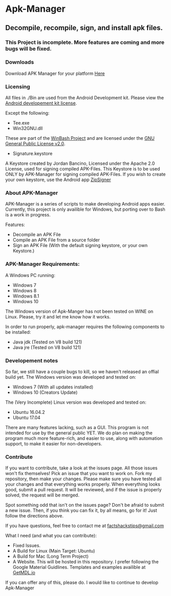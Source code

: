 # Apk-Manager
## Decompile, recompile, sign, and install apk files.

### This Project is incomplete. More features are coming and more bugs will be fixed.

### Downloads
Download APK Manager for your platform [Here](https://github.com/jordanbancino/apk-manager/tree/master/Downloads)

### Licensing
All files in ./Bin are used from the Android Development kit. Please view the [Android developement kit license](https://raw.githubusercontent.com/jordanbancino/apk-manager/master/AndroidSDKLicense.txt).

Except the following:
- Tee.exe
- Win32GNU.dll

These are part of the [WinBash Project](https://sourceforge.net/projects/win-bash/) and are licensed under the [GNU General Public License v2.0](https://www.gnu.org/licenses/old-licenses/gpl-2.0.en.html).

- Signature.keystore

A Keystore created by Jordan Bancino, Licensed under the Apache 2.0 License, used for signing compiled APK-Files. This Keystore is to be used ONLY by APK-Manager for signing compiled APK-Files. If you wish to create your own keystore, use the Android app [ZipSigner](https://play.google.com/store/apps/details?id=kellinwood.zipsigner2)


### About APK-Manager
APK-Manager is a series of scripts to make developing Android apps easier. Currently, this project is only availible for Windows, but porting over to Bash is a work in progress.

Features:
- Decompile an APK File
- Compile an APK File from a source folder
- Sign an APK File (With the default signing keystore, or your own Keystore.)


### APK-Manager Requirements:
A Windows PC running:
- Windows 7
- Windows 8
- Windows 8.1
- Windows 10

The Windows version of Apk-Manger has not been tested on WINE on Linux. Please, try it and let me know how it works.

In order to run properly, apk-manager requires the following components to be installed:
- Java jdk (Tested on V8 build 121)
- Java jre (Tested on V8 build 121)

### Developement notes
So far, we still have a couple bugs to kill, so we haven't released an offial build yet. 
The Windows version was developed and tested on:
- Windows 7 (With all updates installed)
- Windows 10 (Creators Update)

The (Very Incomplete) Linux version was developed and tested on:
- Ubuntu 16.04.2
- Ubuntu 17.04


There are many features lacking, such as a GUI. This program is not intended for use by the general public YET. We do plan on making the program much more feature-rich, and easier to use, along with automation support, to make it easier for non-developers. 

### Contribute
If you want to contribute, take a look at the issues page. All those issues won't fix themselves! Pick an issue that you want to work on. Fork my repository, then make your changes. Please make sure you have tested all your changes and that everything works properly. When everything looks good, submit a pull request. It will be reviewed, and if the issue is properly solved, the request will be merged.

Spot something odd that isn't on the issues page? Don't be afraid to submit a new issue. Then, if you think you can fix it, by all means, go for it! Just follow the directions above.

If you have questions, feel free to contact me at factshackstips@gmail.com

What I need (and what you can contribute):
- Fixed Issues.
- A Build for Linux (Main Target: Ubuntu)
- A Build for Mac (Long Term Project)
- A Website. This will be hosted in this repository. I prefer following the Google Material Guidlines. Templates and examples availible at [GetMDL.io](https://getmdl.io)

If you can offer any of this, please do. I would like to continue to develop Apk-Manager

